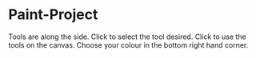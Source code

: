 # Paint-Project
Tools are along the side. Click to select the tool desired. Click to use the tools on the canvas. 
Choose your colour in the bottom right hand corner.
